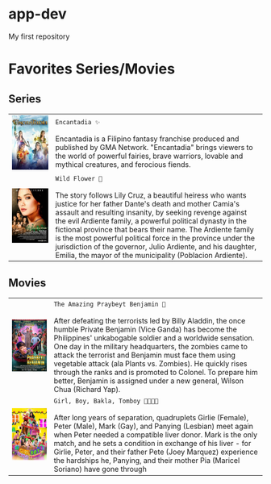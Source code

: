 # app-dev
My first repository

# **Favorites Series/Movies**

## Series

|   | |
| --- | --- |
| ![Encantadia!](/assets/css/en.jpg "Encan") | `Encantadia ✨` <br><br> Encantadia is a Filipino fantasy franchise produced and published by GMA Network. "Encantadia" brings viewers to the world of powerful fairies, brave warriors, lovable and mythical creatures, and ferocious fiends.|
| ![Wild!](/assets/css/wild.jpg "Wild")  | `Wild Flower 🌹` <br><br> The story follows Lily Cruz, a beautiful heiress who wants justice for her father Dante's death and mother Camia's assault and resulting insanity, by seeking revenge against the evil Ardiente family, a powerful political dynasty in the fictional province that bears their name. The Ardiente family is the most powerful political force in the province under the jurisdiction of the governor, Julio Ardiente, and his daughter, Emilia, the mayor of the municipality (Poblacion Ardiente). |

## Movies 

|   | |
| --- | --- |
| ![Pray!](/assets/css/pra.jpg "Pray") | `The Amazing Praybeyt Benjamin 🔫` <br><br> After defeating the terrorists led by Billy Aladdin, the once humble Private Benjamin (Vice Ganda) has become the Philippines' unkabogable soldier and a worldwide sensation. One day in the military headquarters, the zombies came to attack the terrorist and Benjamin must face them using vegetable attack (ala Plants vs. Zombies). He quickly rises through the ranks and is promoted to Colonel. To prepare him better, Benjamin is assigned under a new general, Wilson Chua (Richard Yap).|
| ![Girl!](/assets/css/gb.jpg "GBBT")  | `Girl, Boy, Bakla, Tomboy 👨‍👩‍👧‍👧` <br><br> After long years of separation, quadruplets Girlie (Female), Peter (Male), Mark (Gay), and Panying (Lesbian) meet again when Peter needed a compatible liver donor. Mark is the only match, and he sets a condition in exchange of his liver - for Girlie, Peter, and their father Pete (Joey Marquez) experience the hardships he, Panying, and their mother Pia (Maricel Soriano) have gone through |
